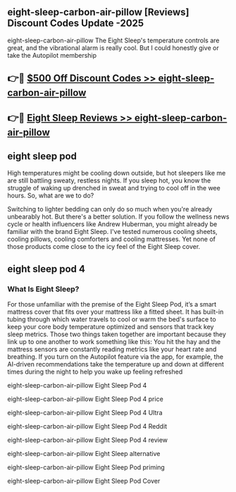 ## eight-sleep-carbon-air-pillow [Reviews​] Discount Codes Update -2025

eight-sleep-carbon-air-pillow The Eight Sleep's temperature controls are great, and the vibrational alarm is really cool. But I could honestly give or take the Autopilot membership

## 👉🔴 [$500 Off Discount Codes >> eight-sleep-carbon-air-pillow](http://download.freeplayer.one?title=eight-sleep-carbon-air-pillow&ref=18-ES)

## 👉🔴 [Eight Sleep Reviews >> eight-sleep-carbon-air-pillow](http://download.freeplayer.one?title=eight-sleep-carbon-air-pillow&ref=18-ES)

## eight sleep pod

High temperatures might be cooling down outside, but hot sleepers like me are still battling sweaty, restless nights. If you sleep hot, you know the struggle of waking up drenched in sweat and trying to cool off in the wee hours. So, what are we to do?

Switching to lighter bedding can only do so much when you're already unbearably hot. But there's a better solution. If you follow the wellness news cycle or health influencers like Andrew Huberman, you might already be familiar with the brand Eight Sleep. I've tested numerous cooling sheets, cooling pillows, cooling comforters and cooling mattresses. Yet none of those products come close to the icy feel of the Eight Sleep cover.

## eight sleep pod 4

### What Is Eight Sleep?

For those unfamiliar with the premise of the Eight Sleep Pod, it’s a smart mattress cover that fits over your mattress like a fitted sheet. It has built-in tubing through which water travels to cool or warm the bed's surface to keep your core body temperature optimized and sensors that track key sleep metrics. Those two things taken together are important because they link up to one another to work something like this: You hit the hay and the mattress sensors are constantly reading metrics like your heart rate and breathing. If you turn on the Autopilot feature via the app, for example, the AI-driven recommendations take the temperature up and down at different times during the night to help you wake up feeling refreshed

eight-sleep-carbon-air-pillow Eight Sleep Pod 4

eight-sleep-carbon-air-pillow Eight Sleep Pod 4 price

eight-sleep-carbon-air-pillow Eight Sleep Pod 4 Ultra

eight-sleep-carbon-air-pillow Eight Sleep Pod 4 Reddit

eight-sleep-carbon-air-pillow Eight Sleep Pod 4 review

eight-sleep-carbon-air-pillow Eight Sleep alternative

eight-sleep-carbon-air-pillow Eight Sleep Pod priming

eight-sleep-carbon-air-pillow Eight Sleep Pod Cover